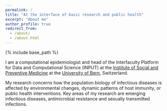 ```yaml
---
permalink: /
title: "At the interface of basic research and public health"
excerpt: "About me"
author_profile: true
redirect_from: 
  - /about/
  - /about.html
---
```


{% include base_path %}

I am a computational epidemiologist and head of the Interfaculty Platform for Data and Computational Science (INPUT) at the [Institute of Social and Preventive Medicine](https://www.ispm.unibe.ch) at the [University of Bern](https://www.unibe.ch), Switzerland.

My research concerns how the population biology of infectious diseases is affected by environmental changes, dynamic patterns of host immunity, or public health interventions. Key areas of my research are emerging infectious diseases, antimicrobial resistance and sexually transmitted infections.
